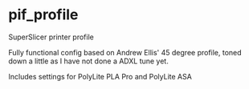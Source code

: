 # pif_profile
SuperSlicer printer profile

Fully functional config based on Andrew Ellis' 45 degree profile, toned down a little as I have not done a ADXL tune yet.

Includes settings for PolyLite PLA Pro and PolyLite ASA
